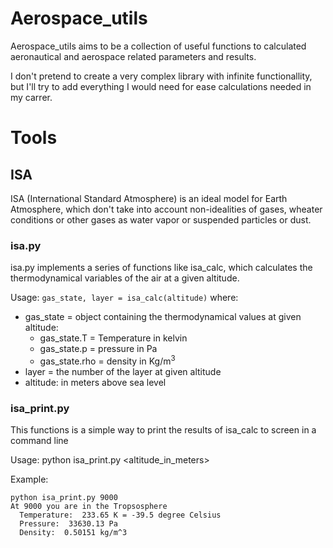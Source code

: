 # Aerospace_utils

Aerospace_utils aims to be a collection of useful functions to calculated
aeronautical and aerospace related parameters and results.

I don't pretend to create a very complex library with infinite functionallity, but
I'll try to add everything I would need for ease calculations needed in my carrer.

# Tools
## ISA

ISA (International Standard Atmosphere) is an ideal model for Earth Atmosphere,
which don't take into account non-idealities of gases, wheater conditions or
other gases as water vapor or suspended particles or dust.

### isa.py
isa.py implements a series of functions like isa_calc, which calculates the
thermodynamical variables of the air at a given altitude.

Usage: `gas_state, layer = isa_calc(altitude)`
where:

- gas_state = object containing the thermodynamical values at given altitude:
  - gas_state.T = Temperature in kelvin
  - gas_state.p = pressure in Pa
  - gas_state.rho = density in Kg/m<sup>3</sup>
- layer = the number of the layer at given altitude
- altitude: in meters above sea level

### isa_print.py
This functions is a simple way to print the results of isa_calc to screen in a command line

Usage: python isa_print.py <altitude_in_meters>

Example:
```
python isa_print.py 9000
At 9000 you are in the Tropsosphere
  Temperature:  233.65 K = -39.5 degree Celsius
  Pressure:  33630.13 Pa
  Density:  0.50151 kg/m^3
```
